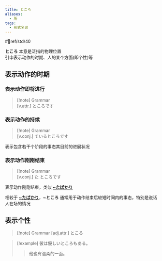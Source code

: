 ```yaml
---
title: ところ
aliases:
  - 所
tags:
  - 形式名词
---
```

 #📖ref/std/40  

**ところ** 本意是泛指的物理位置  
引申表示动作的时期、人的某个方面(即个性)等  
## 表示动作的时期  
### 表示动作即将进行  

> [!note] Grammar  
> [v.attr.] ところです  

### 表示动作的持续  

> [!note] Grammar  
> [v.conj.] ているところです  

表示包含若干个阶段的事态其目前的进展状况  

### 表示动作刚刚结束  

> [!note] Grammar  
> [v.conj.] た ところです  

表示动作刚刚结束，类似 [**~たばかり**](../4.particle/2.advanced%20particle/ばかり.md#表示动作或事情刚刚结束)  

相较于 [**~たばかり**](../4.particle/2.advanced%20particle/ばかり.md#表示动作或事情刚刚结束)，**~ところ** 通常用于动作结束后较短时间内的事态，特别是说话人在场的情况  
## 表示个性  

> [!note] Grammar
> [adj.attr.] ところ

> [!example]
> 彼は優しいところもある。
> > 他也有温柔的一面。